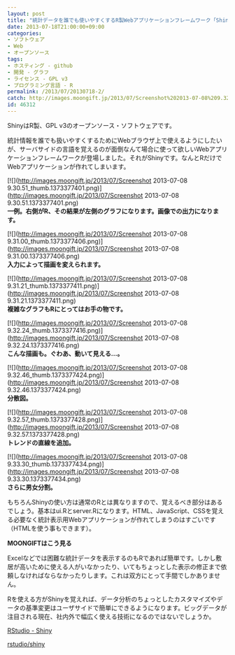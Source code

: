 ```yaml
---
layout: post
title: "統計データを誰でも使いやすくするR製Webアプリケーションフレームワーク「Shiny」"
date: 2013-07-18T21:00:00+09:00
categories:
- ソフトウェア
- Web
- オープンソース
tags: 
- ホスティング - github
- 開発 - グラフ
- ライセンス - GPL v3
- プログラミング言語 - R
permalink: /2013/07/20130718-2/
catch: http://images.moongift.jp/2013/07/Screenshot%202013-07-08%209.32.24_thumb.1373377416.png
id: 46312
---
```

ShinyはR製、GPL v3のオープンソース・ソフトウェアです。

  
  

統計情報を誰でも扱いやすくするためにWebブラウザ上で使えるようにしたいが、サーバサイドの言語を覚えるのが面倒なんて場合に使って欲しいWebアプリケーションフレームワークが登場しました。それがShinyです。なんとRだけでWebアプリケーションが作れてしまいます。

  

[![](http://images.moongift.jp/2013/07/Screenshot 2013-07-08 9.30.51_thumb.1373377401.png)](http://images.moongift.jp/2013/07/Screenshot 2013-07-08 9.30.51.1373377401.png)  
**一例。右側がR、その結果が左側のグラフになります。画像での出力になります。**

  

[![](http://images.moongift.jp/2013/07/Screenshot 2013-07-08 9.31.00_thumb.1373377406.png)](http://images.moongift.jp/2013/07/Screenshot 2013-07-08 9.31.00.1373377406.png)  
**入力によって描画を変えられます。**

  

[![](http://images.moongift.jp/2013/07/Screenshot 2013-07-08 9.31.21_thumb.1373377411.png)](http://images.moongift.jp/2013/07/Screenshot 2013-07-08 9.31.21.1373377411.png)  
**複雑なグラフもRにとってはお手の物です。**

  

[![](http://images.moongift.jp/2013/07/Screenshot 2013-07-08 9.32.24_thumb.1373377416.png)](http://images.moongift.jp/2013/07/Screenshot 2013-07-08 9.32.24.1373377416.png)  
**こんな描画も。ぐわあ、動いて見える…。**

  

[![](http://images.moongift.jp/2013/07/Screenshot 2013-07-08 9.32.46_thumb.1373377424.png)](http://images.moongift.jp/2013/07/Screenshot 2013-07-08 9.32.46.1373377424.png)  
**分散図。**

  

[![](http://images.moongift.jp/2013/07/Screenshot 2013-07-08 9.32.57_thumb.1373377428.png)](http://images.moongift.jp/2013/07/Screenshot 2013-07-08 9.32.57.1373377428.png)  
**トレンドの直線を追加。**

  

[![](http://images.moongift.jp/2013/07/Screenshot 2013-07-08 9.33.30_thumb.1373377434.png)](http://images.moongift.jp/2013/07/Screenshot 2013-07-08 9.33.30.1373377434.png)  
**さらに男女分割。**

  

もちろんShinyの使い方は通常のRとは異なりますので、覚えるべき部分はあるでしょう。基本はui.Rとserver.Rになります。HTML、JavaScript、CSSを覚える必要なく統計表示用Webアプリケーションが作れてしまうのはすごいです（HTMLを使う事もできます）。

  
  
  

**MOONGIFTはこう見る**

  

Excelなどでは困難な統計データを表示するのもRであれば簡単です。しかし敷居が高いために使える人がいなかったり、いてもちょっとした表示の修正まで依頼しなければならなかったりします。これは双方にとって手間でしかありません。

  

Rを使える方がShinyを覚えれば、データ分析のちょっとしたカスタマイズやデータの基準変更はユーザサイドで簡単にできるようになります。ビッグデータが注目される現在、社内外で幅広く使える技術になるのではないでしょうか。

  

[RStudio - Shiny](http://www.rstudio.com/shiny/)

  
  

[rstudio/shiny](https://github.com/rstudio/shiny)

